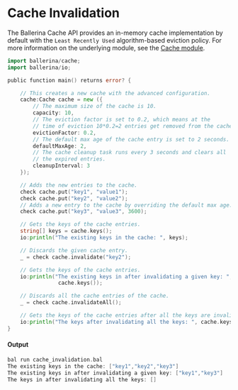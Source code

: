 # Cache Invalidation

 The Ballerina Cache API provides an in-memory cache implementation by default with the
 `Least Recently Used` algorithm-based eviction policy.
 For more information on the underlying module, 
 see the [Cache module](https:docs.central.ballerina.io/ballerina/cache/latest/).

```go
import ballerina/cache;
import ballerina/io;

public function main() returns error? {

    // This creates a new cache with the advanced configuration.
    cache:Cache cache = new ({
        // The maximum size of the cache is 10.
        capacity: 10,
        // The eviction factor is set to 0.2, which means at the
        // time of eviction 10*0.2=2 entries get removed from the cache.
        evictionFactor: 0.2,
        // The default max age of the cache entry is set to 2 seconds.
        defaultMaxAge: 2,
        // The cache cleanup task runs every 3 seconds and clears all
        // the expired entries.
        cleanupInterval: 3
    });

    // Adds the new entries to the cache.
    check cache.put("key1", "value1");
    check cache.put("key2", "value2");
    // Adds a new entry to the cache by overriding the default max age.
    check cache.put("key3", "value3", 3600);

    // Gets the keys of the cache entries.
    string[] keys = cache.keys();
    io:println("The existing keys in the cache: ", keys);

    // Discards the given cache entry.
    _ = check cache.invalidate("key2");

    // Gets the keys of the cache entries.
    io:println("The existing keys in after invalidating a given key: ",
                cache.keys());

    // Discards all the cache entries of the cache.
    _ = check cache.invalidateAll();

    // Gets the keys of the cache entries after all the keys are invalidated.
    io:println("The keys after invalidating all the keys: ", cache.keys());
}
```

#### Output

```go
bal run cache_invalidation.bal
The existing keys in the cache: ["key1","key2","key3"]
The existing keys in after invalidating a given key: ["key1","key3"]
The keys in after invalidating all the keys: []
```